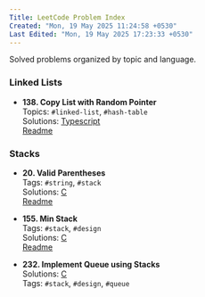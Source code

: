 ```yaml
---
Title: LeetCode Problem Index
Created: "Mon, 19 May 2025 11:24:58 +0530"
Last Edited: "Mon, 19 May 2025 17:23:33 +0530"
---
```


Solved problems organized by topic and language.

### Linked Lists

- **138. Copy List with Random Pointer**  
  Topics: `#linked-list`, `#hash-table`  
  Solutions: [Typescript](./linked-lists/138-copy-list-with-random-pointer/ts/copy-random-list.ts)  
  [Readme](./linked-lists/138-copy-list-with-random-pointer/README.md)

### Stacks

- **20. Valid Parentheses**  
  Tags: `#string`, `#stack`  
  Solutions: [C](./stacks/20-valid-parentheses/c/parentheses_validator.c)  
  [Readme](./stacks/20-valid-parentheses/README.md)

- **155. Min Stack**  
  Tags: `#stack`, `#design`  
  Solutions: [C](./stacks/155-min-stack/c/min_stack.c)  
  [Readme](./stacks/155-min-stack/README.md)

- **232. Implement Queue using Stacks**  
  Solutions: [C](./stacks/232-implement-queue-using-stacks/c/queue_using_stacks.c)  
  Tags: `#stack`, `#design`, `#queue`
